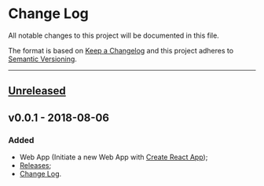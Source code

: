 # Change Log

All notable changes to this project will be documented in this file.

The format is based on [Keep a Changelog](http://keepachangelog.com/)
and this project adheres to [Semantic Versioning](http://semver.org/).

***

## [Unreleased]

## v0.0.1 - 2018-08-06
### Added
- Web App (Initiate a new Web App with
[Create React App](https://github.com/facebookincubator/create-react-app));
- [Releases](/releases);
- [Change Log](/changelog).

[Unreleased]: https://github.com/olivierlacan/keep-a-changelog/compare/v0.0.1...HEAD
